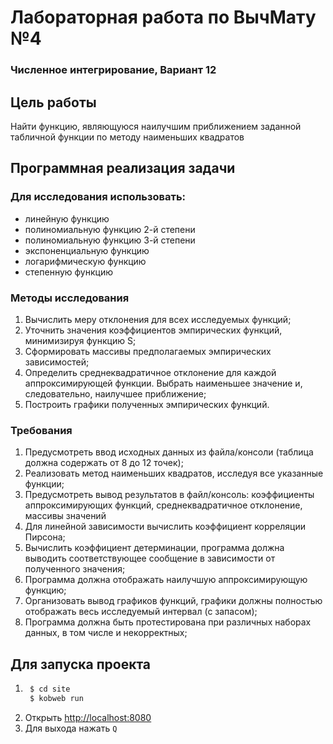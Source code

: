 # Лабораторная работа по ВычМату №4
### Численное интегрирование, Вариант 12

## Цель работы
Найти функцию, являющуюся
наилучшим приближением заданной табличной функции по методу
наименьших квадратов

## Программная реализация задачи
### Для исследования использовать:
- линейную функцию
- полиномиальную функцию 2-й степени
- полиномиальную функцию 3-й степени
- экспоненциальную функцию
- логарифмическую функцию
- степенную функцию

### Методы исследования
1. Вычислить меру отклонения для всех исследуемых функций;
2. Уточнить значения коэффициентов эмпирических функций,
   минимизируя функцию S;
3. Сформировать массивы предполагаемых эмпирических
   зависимостей;
4. Определить среднеквадратичное отклонение для каждой
   аппроксимирующей функции. Выбрать наименьшее значение и,
   следовательно, наилучшее приближение;
5. Построить графики полученных эмпирических функций.

### Требования
1. Предусмотреть ввод исходных данных из файла/консоли (таблица должна содержать от 8 до 12 точек);
2. Реализовать метод наименьших квадратов, исследуя все указанные
   функции;
3. Предусмотреть вывод результатов в файл/консоль: коэффициенты
   аппроксимирующих функций, среднеквадратичное отклонение,
   массивы значений
4. Для линейной зависимости вычислить коэффициент корреляции
   Пирсона;
5. Вычислить коэффициент детерминации, программа должна
   выводить соответствующее сообщение в зависимости от
   полученного значения;
6. Программа должна отображать наилучшую аппроксимирующую
   функцию;
7. Организовать вывод графиков функций, графики должны
   полностью отображать весь исследуемый интервал (с запасом);
8. Программа должна быть протестирована при различных наборах
   данных, в том числе и некорректных;


## Для запуска проекта
1. ```bash
    $ cd site
    $ kobweb run
    ``` 
2. Открыть [http://localhost:8080](http://localhost:8080)
3. Для выхода нажать `Q`

